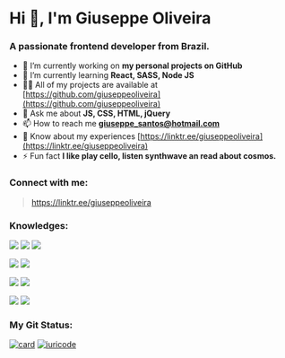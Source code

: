 <h1 align="left">Hi 👋, I'm Giuseppe Oliveira</h1>
<h3 align="left">A passionate frontend developer from Brazil.</h3>

<p></p>

- 🔭 I’m currently working on **my personal projects on GitHub**
- 🌱 I’m currently learning **React, SASS, Node JS**
- 👨‍💻 All of my projects are available at [https://github.com/giuseppeoliveira](https://github.com/giuseppeoliveira)
- 💬 Ask me about **JS, CSS, HTML, jQuery**
- 📫 How to reach me **giuseppe_santos@hotmail.com**
- 📄 Know about my experiences [https://linktr.ee/giuseppeoliveira](https://linktr.ee/giuseppeoliveira)
- ⚡ Fun fact **I like play cello, listen synthwave an read about cosmos.**

<p></p>
<h3 align="left"> Connect with me: </h3>

> https://linktr.ee/giuseppeoliveira


<p></p>
<h3 align="left"> Knowledges: </h3>

<img src="https://img.shields.io/badge/HTML5-E34F26?style=for-the-badge&logo=html5&logoColor=white" /> <img src="https://img.shields.io/badge/CSS3-1572B6?style=for-the-badge&logo=css3&logoColor=white" /> <img src="https://img.shields.io/badge/JavaScript-F7DF1E?style=for-the-badge&logo=javascript&logoColor=black" />

<img src="https://img.shields.io/badge/Bootstrap-563D7C?style=for-the-badge&logo=bootstrap&logoColor=white" /> <img src="https://img.shields.io/badge/jQuery-0769AD?style=for-the-badge&logo=jquery&logoColor=white" />

<img src="https://img.shields.io/badge/GitHub-100000?style=for-the-badge&logo=github&logoColor=white" /> <img src="https://img.shields.io/badge/Git-E34F26?style=for-the-badge&logo=git&logoColor=white" />

<img src="https://img.shields.io/badge/Microsoft_Office-D83B01?style=for-the-badge&logo=microsoft-office&logoColor=white" /> <img src="https://img.shields.io/badge/SAP-0FAAFF?style=for-the-badge&logo=sap&logoColor=white" />

<p></p>
<h3 align="left"> My Git Status: </h3>

[![card](https://github-readme-stats.vercel.app/api?username=giuseppeoliveira&theme=Synthwave&show_icons=true)](https://github.com/iuricode/)  [![iuricode](https://github-readme-stats.vercel.app/api/top-langs/?username=giuseppeoliveira&hide=html&layout=Synthwave&theme=default)](https://github.com/iuricode/)

